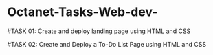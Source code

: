 # Octanet-Tasks-Web-dev-
#TASK 01: Create and deploy landing page using HTML and CSS

#TASK 02: Create and Deploy a To-Do List Page using HTML and CSS
